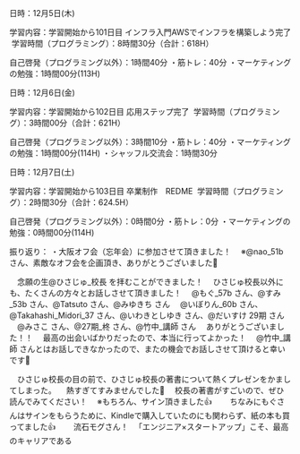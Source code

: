 日時：12月5日(木)

学習内容：学習開始から101日目 インフラ入門AWSでインフラを構築しよう完了 ️ 
学習時間（プログラミング）：8時間30分（合計：618H）

自己啓発（プログラミング以外）：1時間40分 
・筋トレ：40分
・マーケティングの勉強：1時間00分(113H)

日時：12月6日(金)

学習内容：学習開始から102日目 応用ステップ完了 ️ 
学習時間（プログラミング）：3時間00分（合計：621H）

自己啓発（プログラミング以外）：3時間10分 
・筋トレ：40分 
・マーケティングの勉強：1時間00分(114H)
・シャッフル交流会：1時間30分

日時：12月7日(土)

学習内容：学習開始から103日目 卒業制作　REDME ️ 学習時間（プログラミング）：2時間30分（合計：624.5H）

自己啓発（プログラミング以外）：0時間0分 
・筋トレ：0分 
・マーケティングの勉強：0時間00分(114H)

振り返り：
・大阪オフ会（忘年会）に参加させて頂きました！
　※@nao_51b さん、素敵なオフ会を企画頂き、ありがとうございました:bow:

　念願の生@ひさじゅ_校長 を拝むことができました！
　ひさじゅ校長以外にも、たくさんの方々とお話しさせて頂きました！
　@もぐ_57b さん、@すみ_53b さん、@Tatsuto さん、@みゆきち さん
　@いぼりん_60b さん、@Takahashi_Midori_37 さん、@いわきとしゆき さん、@だいすけ 29期 さん
　@みさこ さん、@27期_柊 さん、@竹中_講師 さん
　ありがとうございました！！
　最高の出会いばかりだったので、本当に行ってよかった！
　@竹中_講師 さんとはお話しできなかったので、またの機会でお話しさせて頂けると幸いです:bow:

　ひさじゅ校長の目の前で、ひさじゅ校長の著書について熱くプレゼンをかましてしまった。
　熱すぎてすみませんでした:bow:
　校長の著書がすごいので、ぜひ読んでみてください！
　※もちろん、サイン頂きました:+1:
　　ちなみにもぐさんはサインをもらうために、Kindleで購入していたのにも関わらず、紙の本も買ってました:+1:
　　流石モグさん！
　「エンジニア×スタートアップ」こそ、最高のキャリアである
